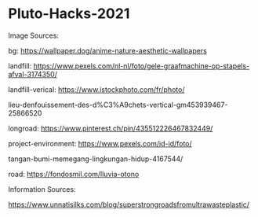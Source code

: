 # Pluto-Hacks-2021
Image Sources:

bg: https://wallpaper.dog/anime-nature-aesthetic-wallpapers

landfill: https://www.pexels.com/nl-nl/foto/gele-graafmachine-op-stapels-afval-3174350/

landfill-verical: https://www.istockphoto.com/fr/photo/

lieu-denfouissement-des-d%C3%A9chets-vertical-gm453939467-25866520

longroad: https://www.pinterest.ch/pin/435512226467832449/

project-environment: https://www.pexels.com/id-id/foto/

tangan-bumi-memegang-lingkungan-hidup-4167544/

road: https://fondosmil.com/lluvia-otono


Information Sources: 

https://www.unnatisilks.com/blog/superstrongroadsfromultrawasteplastic/